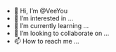- 👋 Hi, I’m @VeeYou
- 👀 I’m interested in ...
- 🌱 I’m currently learning ...
- 💞️ I’m looking to collaborate on ...
- 📫 How to reach me ...

<!---
VhanCover/VhanCover is a ✨ special ✨ repository because its `README.md` (this file) appears on your GitHub profile.
You can click the Preview link to take a look at your changes.
--->
